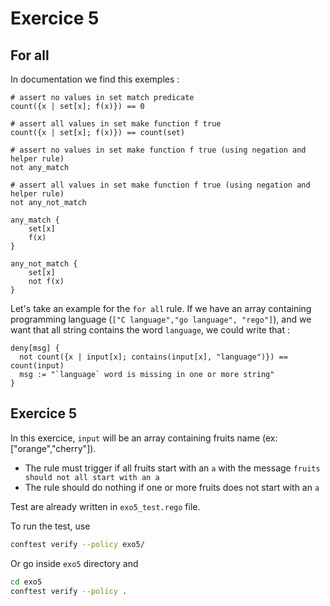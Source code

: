 # Exercice 5

## For all

In documentation we find this exemples :

```
# assert no values in set match predicate
count({x | set[x]; f(x)}) == 0

# assert all values in set make function f true
count({x | set[x]; f(x)}) == count(set)

# assert no values in set make function f true (using negation and helper rule)
not any_match

# assert all values in set make function f true (using negation and helper rule)
not any_not_match

any_match {
    set[x]
    f(x)
}

any_not_match {
    set[x]
    not f(x)
}
```


Let's take an example for the `for all` rule.
If we have an array containing programming language (`["C language","go language", "rego"]`), and we want that all string contains the word `language`,
we could write that :
```
deny[msg] {
  not count({x | input[x]; contains(input[x], "language")}) == count(input)
  msg := "`language` word is missing in one or more string"
}
```


## Exercice 5

In this exercice, `input` will be an array containing fruits name (ex: ["orange","cherry"]).
- The rule must trigger if all fruits start with an `a` with the message `fruits should not all start with an a`
- The rule should do nothing if one or more fruits does not start with an `a`

Test are already written in `exo5_test.rego` file.

To run the test, use
```bash
conftest verify --policy exo5/

```

Or go inside `exo5` directory and

```bash
cd exo5
conftest verify --policy .
```
